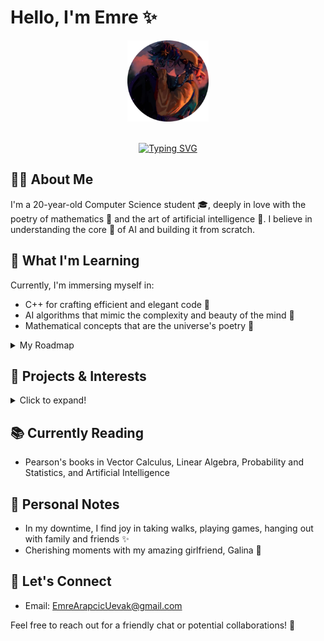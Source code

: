 # Hello, I'm Emre ✨

<div align="center">
  <img src="./Images/sideProfilePicture.png" alt="profile-pic" width="130" height="130" style="">
  <br>
  <br>

  [![Typing SVG](https://readme-typing-svg.herokuapp.com?size=24&width=600&lines=Contemplating+the+beauty+of+code...;Creating+with+curiosity+and+care+💻;Exploring+the+world+through+algorithms+🌐;Crafting+the+future+of+AI+with+heart+❤️)](https://git.io/typing-svg)
</div>

## 👨‍💻 About Me
I'm a 20-year-old Computer Science student 🎓, deeply in love with the poetry of mathematics 📐 and the art of artificial intelligence 🤖. I believe in understanding the core 🧠 of AI and building it from scratch.

## 🌱 What I'm Learning
Currently, I'm immersing myself in:
- C++ for crafting efficient and elegant code 📝
- AI algorithms that mimic the complexity and beauty of the mind 🧩
- Mathematical concepts that are the universe's poetry 🔮
<details>
<summary>My Roadmap</summary>

### 1. Foundations: 📍Current here 
- **Mathematical Background**: Calculus, Linear Algebra, Probability and Statistics, Vector Calculus, Optimization, Discrete Mathematics.

### 2. Algorithms and Data Handling:
- **Algorithms**: Design and analysis, sorting and searching.
- **Databases**: SQL and NoSQL basics.
- **Data Preprocessing**: Handling missing data, normalization, feature extraction.

### 3. Intermediate AI Concepts:
- **Machine Learning Basics**: Supervised, unsupervised, reinforcement learning.
- **Classic AI Algorithms**: Search algorithms, planning algorithms.

### 4. Advanced AI Concepts:
- **Neural Network Architectures**: CNNs, RNNs, Transformers.
- **Reinforcement Learning**: Q-learning, policy gradient methods.
- **Natural Language Processing**: Tokenization, state-of-the-art models.

### 5. Specialization:
- **Computer Vision**
- **Speech Recognition**
- **Robotics**
- **Advanced NLP & Understanding**
- **Generative Adversarial Networks (GANs)**

### 6. Practical Experience:
- **High-Level Libraries**: TensorFlow, PyTorch, Keras.
- **Real-world Projects**: Digit recognizers, chatbots.
- **Open Source Contributions**

### 7. Complementary Subjects:
- **Ethics in AI**
- **Distributed Systems**
- **Signal Processing**

### 8. Continual Learning and Networking:
- **Conferences and Workshops**
- **Networking**: AI communities, forums.
- **Research**: Academic papers.

</details>

## 🎨 Projects & Interests
<details>

<summary>Click to expand!</summary>

### Planned:
- **Simple Calculator**: Basic arithmetic to advanced calculus operations.
- **Data Visualization Tool**: Using Python for various types of data representations.
- **Matrix Calculator**: Matrix operations, including inversion.
- **Eigenvalue and Eigenvector Visualizer**: For practical applications of linear algebra.
- **Function Plotter with Derivatives**: Visualize functions and their derivatives.
- **Monte Carlo Simulation**: Estimate π using random sampling.

### In Progress:
### Completed:
</details>

## 📚 Currently Reading
- Pearson's books in Vector Calculus, Linear Algebra, Probability and Statistics, and Artificial Intelligence

## 🎵 Personal Notes
- In my downtime, I find joy in taking walks, playing games, hanging out with family and friends ✨
- Cherishing moments with my amazing girlfriend, Galina 💖

## 💌 Let's Connect
- Email: [EmreArapcicUevak@gmail.com](mailto:EmreArapcicUevak@gmail.com)

Feel free to reach out for a friendly chat or potential collaborations! 🌟